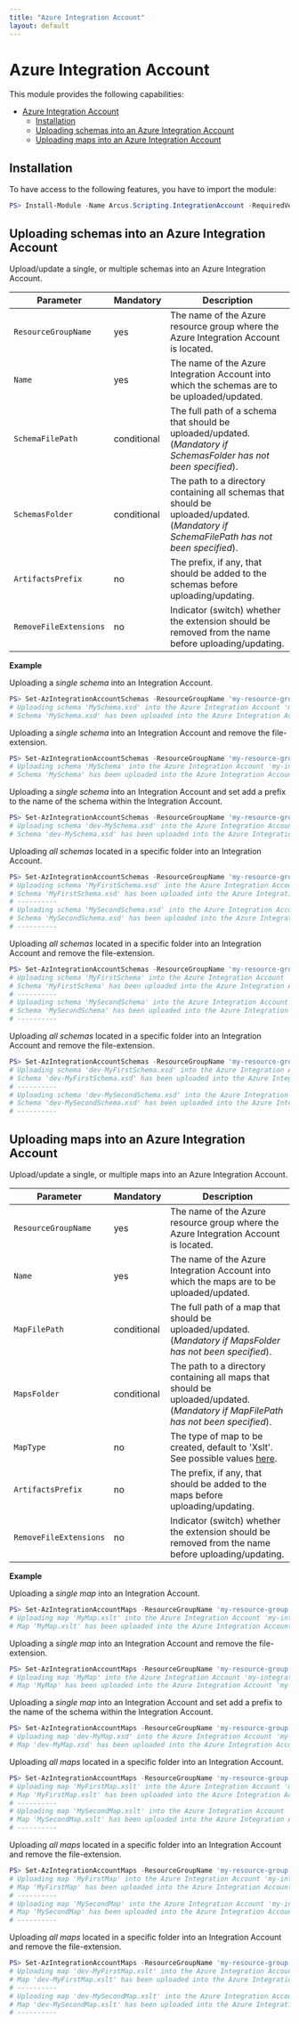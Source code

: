 ```yaml
---
title: "Azure Integration Account"
layout: default
---
```


# Azure Integration Account
This module provides the following capabilities:
- [Azure Integration Account](#azure-integration-account)
  - [Installation](#installation)
  - [Uploading schemas into an Azure Integration Account](#uploading-schemas-into-an-azure-integration-account)
  - [Uploading maps into an Azure Integration Account](#uploading-maps-into-an-azure-integration-account)

## Installation
To have access to the following features, you have to import the module:

```powershell
PS> Install-Module -Name Arcus.Scripting.IntegrationAccount -RequiredVersion 0.5.0
```

## Uploading schemas into an Azure Integration Account
Upload/update a single, or multiple schemas into an Azure Integration Account.

| Parameter              | Mandatory   | Description                                                                                                                            |
| ---------------------- | ----------- | -------------------------------------------------------------------------------------------------------------------------------------- |
| `ResourceGroupName`    | yes         | The name of the Azure resource group where the Azure Integration Account is located.                                                   |
| `Name`                 | yes         | The name of the Azure Integration Account into which the schemas are to be uploaded/updated.                                           |
| `SchemaFilePath`       | conditional | The full path of a schema that should be uploaded/updated. (_Mandatory if SchemasFolder has not been specified_).                      |
| `SchemasFolder`        | conditional | The path to a directory containing all schemas that should be uploaded/updated. (_Mandatory if SchemaFilePath has not been specified_).|
| `ArtifactsPrefix`      | no          | The prefix, if any, that should be added to the schemas before uploading/updating.                                                     |
| `RemoveFileExtensions` | no          | Indicator (switch) whether the extension should be removed from the name before uploading/updating.                                    |

**Example**  

Uploading a *single schema* into an Integration Account.  
```powershell
PS> Set-AzIntegrationAccountSchemas -ResourceGroupName 'my-resource-group' -Name 'my-integration-account' -SchemaFilePath "C:\Schemas\MySchema.xsd"
# Uploading schema 'MySchema.xsd' into the Azure Integration Account 'my-integration-account'.
# Schema 'MySchema.xsd' has been uploaded into the Azure Integration Account 'my-integration-account'.
```

Uploading a *single schema* into an Integration Account and remove the file-extension.  
```powershell
PS> Set-AzIntegrationAccountSchemas -ResourceGroupName 'my-resource-group' -Name 'my-integration-account' -SchemaFilePath "C:\Schemas\MySchema.xsd" -RemoveFileExtensions
# Uploading schema 'MySchema' into the Azure Integration Account 'my-integration-account'.
# Schema 'MySchema' has been uploaded into the Azure Integration Account 'my-integration-account'.
```
Uploading a *single schema* into an Integration Account and set add a prefix to the name of the schema within the Integration Account.  
```powershell
PS> Set-AzIntegrationAccountSchemas -ResourceGroupName 'my-resource-group' -Name 'my-integration-account' -SchemaFilePath "C:\Schemas\MySchema.xsd" -ArtifactsPrefix 'dev-'
# Uploading schema 'dev-MySchema.xsd' into the Azure Integration Account 'my-integration-account'.
# Schema 'dev-MySchema.xsd' has been uploaded into the Azure Integration Account 'my-integration-account'.
```

Uploading *all schemas* located in a specific folder into an Integration Account.  
```powershell
PS> Set-AzIntegrationAccountSchemas -ResourceGroupName 'my-resource-group' -Name 'my-integration-account' -SchemasFolder "C:\Schemas"
# Uploading schema 'MyFirstSchema.xsd' into the Azure Integration Account 'my-integration-account'.
# Schema 'MyFirstSchema.xsd' has been uploaded into the Azure Integration Account 'my-integration-account'.
# ----------
# Uploading schema 'MySecondSchema.xsd' into the Azure Integration Account 'my-integration-account'.
# Schema 'MySecondSchema.xsd' has been uploaded into the Azure Integration Account 'my-integration-account'.
# ----------
```

Uploading *all schemas* located in a specific folder into an Integration Account and remove the file-extension.  
```powershell
PS> Set-AzIntegrationAccountSchemas -ResourceGroupName 'my-resource-group' -Name 'my-integration-account' -SchemasFolder "C:\Schemas" -RemoveFileExtensions
# Uploading schema 'MyFirstSchema' into the Azure Integration Account 'my-integration-account'.
# Schema 'MyFirstSchema' has been uploaded into the Azure Integration Account 'my-integration-account'.
# ----------
# Uploading schema 'MySecondSchema' into the Azure Integration Account 'my-integration-account'.
# Schema 'MySecondSchema' has been uploaded into the Azure Integration Account 'my-integration-account'.
# ----------
```

Uploading *all schemas* located in a specific folder into an Integration Account and remove the file-extension.  
```powershell
PS> Set-AzIntegrationAccountSchemas -ResourceGroupName 'my-resource-group' -Name 'my-integration-account' -SchemasFolder "C:\Schemas" -ArtifactsPrefix 'dev-'
# Uploading schema 'dev-MyFirstSchema.xsd' into the Azure Integration Account 'my-integration-account'.
# Schema 'dev-MyFirstSchema.xsd' has been uploaded into the Azure Integration Account 'my-integration-account'.
# ----------
# Uploading schema 'dev-MySecondSchema.xsd' into the Azure Integration Account 'my-integration-account'
# Schema 'dev-MySecondSchema.xsd' has been uploaded into the Azure Integration Account 'my-integration-account'.
# ----------
```


## Uploading maps into an Azure Integration Account
Upload/update a single, or multiple maps into an Azure Integration Account.

| Parameter              | Mandatory   | Description                                                                                                                            |
| ---------------------- | ----------- | -------------------------------------------------------------------------------------------------------------------------------------- |
| `ResourceGroupName`    | yes         | The name of the Azure resource group where the Azure Integration Account is located.                                                   |
| `Name`                 | yes         | The name of the Azure Integration Account into which the maps are to be uploaded/updated.                                              |
| `MapFilePath`          | conditional | The full path of a map that should be uploaded/updated. (_Mandatory if MapsFolder has not been specified_).                            |
| `MapsFolder`           | conditional | The path to a directory containing all maps that should be uploaded/updated. (_Mandatory if MapFilePath has not been specified_).      |
| `MapType`              | no          | The type of map to be created, default to 'Xslt'. See possible values [here](https://docs.microsoft.com/en-us/powershell/module/az.logicapp/get-azintegrationaccountmap?view=azps-6.2.1#parameters).  |
| `ArtifactsPrefix`      | no          | The prefix, if any, that should be added to the maps before uploading/updating.                                                        |
| `RemoveFileExtensions` | no          | Indicator (switch) whether the extension should be removed from the name before uploading/updating.                                    |

**Example**  

Uploading a *single map* into an Integration Account.  
```powershell
PS> Set-AzIntegrationAccountMaps -ResourceGroupName 'my-resource-group' -Name 'my-integration-account' -MapFilePath "C:\Maps\MyMap.xslt"
# Uploading map 'MyMap.xslt' into the Azure Integration Account 'my-integration-account'.
# Map 'MyMap.xslt' has been uploaded into the Azure Integration Account 'my-integration-account'.
```

Uploading a *single map* into an Integration Account and remove the file-extension.  
```powershell
PS> Set-AzIntegrationAccountMaps -ResourceGroupName 'my-resource-group' -Name 'my-integration-account' -MapFilePath "C:\Maps\MyMap.xslt" -RemoveFileExtensions
# Uploading map 'MyMap' into the Azure Integration Account 'my-integration-account'.
# Map 'MyMap' has been uploaded into the Azure Integration Account 'my-integration-account'.
```
Uploading a *single map* into an Integration Account and set add a prefix to the name of the schema within the Integration Account.  
```powershell
PS> Set-AzIntegrationAccountMaps -ResourceGroupName 'my-resource-group' -Name 'my-integration-account' -MapFilePath "C:\Maps\MyMap.xslt" -ArtifactsPrefix 'dev-'
# Uploading map 'dev-MyMap.xsd' into the Azure Integration Account 'my-integration-account'.
# Map 'dev-MyMap.xsd' has been uploaded into the Azure Integration Account 'my-integration-account'.
```

Uploading *all maps* located in a specific folder into an Integration Account.  
```powershell
PS> Set-AzIntegrationAccountMaps -ResourceGroupName 'my-resource-group' -Name 'my-integration-account' -MapsFolder "C:\Maps"
# Uploading map 'MyFirstMap.xslt' into the Azure Integration Account 'my-integration-account'.
# Map 'MyFirstMap.xslt' has been uploaded into the Azure Integration Account 'my-integration-account'.
# ----------
# Uploading map 'MySecondMap.xslt' into the Azure Integration Account 'my-integration-account'.
# Map 'MySecondMap.xslt' has been uploaded into the Azure Integration Account 'my-integration-account'.
# ----------
```

Uploading *all maps* located in a specific folder into an Integration Account and remove the file-extension.  
```powershell
PS> Set-AzIntegrationAccountMaps -ResourceGroupName 'my-resource-group' -Name 'my-integration-account' -MapsFolder "C:\Maps" -RemoveFileExtensions
# Uploading map 'MyFirstMap' into the Azure Integration Account 'my-integration-account'.
# Map 'MyFirstMap' has been uploaded into the Azure Integration Account 'my-integration-account'.
# ----------
# Uploading map 'MySecondMap' into the Azure Integration Account 'my-integration-account'.
# Map 'MySecondMap' has been uploaded into the Azure Integration Account 'my-integration-account'.
# ----------
```

Uploading *all maps* located in a specific folder into an Integration Account and remove the file-extension.  
```powershell
PS> Set-AzIntegrationAccountMaps -ResourceGroupName 'my-resource-group' -Name 'my-integration-account' -MapsFolder "C:\Maps" -ArtifactsPrefix 'dev-'
# Uploading map 'dev-MyFirstMap.xslt' into the Azure Integration Account 'my-integration-account'.
# Map 'dev-MyFirstMap.xslt' has been uploaded into the Azure Integration Account 'my-integration-account'.
# ----------
# Uploading map 'dev-MySecondMap.xslt' into the Azure Integration Account 'my-integration-account'
# Map 'dev-MySecondMap.xslt' has been uploaded into the Azure Integration Account 'my-integration-account'.
# ----------
```



